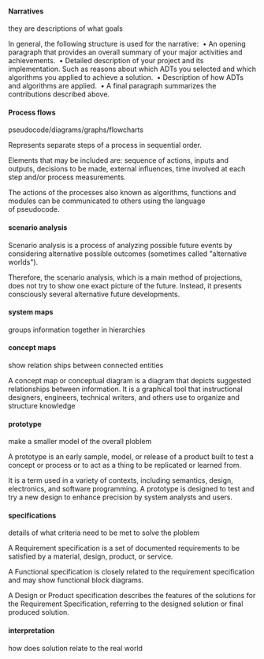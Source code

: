 
#### Narratives
they are descriptions of what goals

In general, the following structure is used for the narrative: 
• An opening paragraph that provides an overall summary of your major activities and achievements. 
• Detailed description of your project and its implementation. Such as reasons about which ADTs you selected and which algorithms you applied to achieve a solution. 
• Description of how ADTs and algorithms are applied. 
• A final paragraph summarizes the contributions described above.

#### Process flows
pseudocode/diagrams/graphs/flowcharts

Represents separate steps of a process in sequential order. 

Elements that may be included are: sequence of actions, inputs and outputs, decisions to be made, external influences, time involved at each step and/or process measurements.  

The actions of the processes also known as algorithms, functions and modules can be communicated to others using the language of pseudocode. 

#### scenario analysis
Scenario analysis is a process of analyzing possible future events by considering alternative possible outcomes (sometimes called "alternative worlds"). 

Therefore, the scenario analysis, which is a main method of projections, does not try to show one exact picture of the future. Instead, it presents consciously several alternative future developments.

#### system maps
groups information together in hierarchies


#### concept maps
show relation ships between connected entities

A concept map or conceptual diagram is a diagram that depicts suggested relationships between information. It is a graphical tool that instructional designers, engineers, technical writers, and others use to organize and structure knowledge

#### prototype
make a smaller model of the overall ploblem

A prototype is an early sample, model, or release of a product built to test a concept or process or to act as a thing to be replicated or learned from.

It is a term used in a variety of contexts, including semantics, design, electronics, and software programming. 
A prototype is designed to test and try a new design to enhance precision by system analysts and users.

#### specifications
details of what criteria need to be met to solve the ploblem

A Requirement specification is a set of documented requirements to be satisfied by a material, design, product, or service. 

A Functional specification is closely related to the requirement specification and may show functional block diagrams. 

A Design or Product specification describes the features of the solutions for the Requirement Specification, referring to the designed solution or final produced solution.

#### interpretation
how does solution relate to the real world

